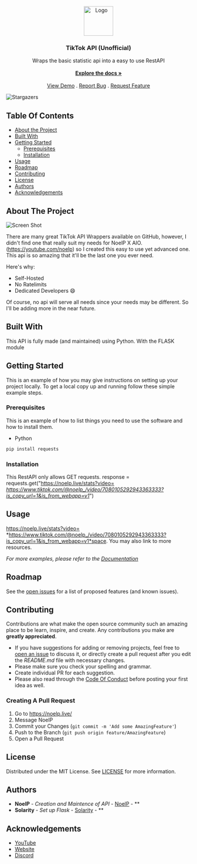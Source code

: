 <br/>
<p align="center">
  <a href="https://github.com/Noelistired/TikTok-ReAPI">
    <img src="images/logo.png" alt="Logo" width="80" height="80">
  </a>

  <h3 align="center">TikTok API (Unofficial)</h3>

  <p align="center">
    Wraps the basic statistic api into a easy to use RestAPI
    <br/>
    <br/>
    <a href="https://github.com/Noelistired/TikTok-ReAPI"><strong>Explore the docs »</strong></a>
    <br/>
    <br/>
    <a href="https://github.com/Noelistired/TikTok-ReAPI">View Demo</a>
    .
    <a href="https://github.com/Noelistired/TikTok-ReAPI/issues">Report Bug</a>
    .
    <a href="https://github.com/Noelistired/TikTok-ReAPI/issues">Request Feature</a>
  </p>
</p>

![Stargazers](https://img.shields.io/github/stars/Noelistired/TikTok-ReAPI?style=social) 

## Table Of Contents

* [About the Project](#about-the-project)
* [Built With](#built-with)
* [Getting Started](#getting-started)
  * [Prerequisites](#prerequisites)
  * [Installation](#installation)
* [Usage](#usage)
* [Roadmap](#roadmap)
* [Contributing](#contributing)
* [License](#license)
* [Authors](#authors)
* [Acknowledgements](#acknowledgements)

## About The Project

![Screen Shot](images/screenshot.png)

There are many great TikTok API Wrappers available on GitHub, however, I didn't find one that really suit my needs for NoelP X AIO. (https://youtube.com/noelp) so I created this easy to use yet advanced one. This api is so amazing that it'll be the last one you ever need.

Here's why:

* Self-Hosted
* No Ratelimits
* Dedicated Developers :smile:

Of course, no api will serve all needs since your needs may be different. So I'll be adding more in the near future.

## Built With

This API is fully made (and maintained) using Python. With the FLASK module

## Getting Started

This is an example of how you may give instructions on setting up your project locally.
To get a local copy up and running follow these simple example steps.

### Prerequisites

This is an example of how to list things you need to use the software and how to install them.

* Python
```sh
pip install requests
```

### Installation

This RestAPI only allows GET requests.
response = requests.get("https://noelp.live/stats?video=
*https://www.tiktok.com/@noelp_/video/7080105292943363333?is_copy_url=1&is_from_webapp=v1*")

## Usage

https://noelp.live/stats?video=
*https://www.tiktok.com/@noelp_/video/7080105292943363333?is_copy_url=1&is_from_webapp=v1*space. You may also link to more resources.

_For more examples, please refer to the [Documentation](https://example.com)_

## Roadmap

See the [open issues](https://github.com/Noelistired/TikTok-ReAPI/issues) for a list of proposed features (and known issues).

## Contributing

Contributions are what make the open source community such an amazing place to be learn, inspire, and create. Any contributions you make are **greatly appreciated**.
* If you have suggestions for adding or removing projects, feel free to [open an issue](https://github.com/Noelistired/TikTok-ReAPI/issues/new) to discuss it, or directly create a pull request after you edit the *README.md* file with necessary changes.
* Please make sure you check your spelling and grammar.
* Create individual PR for each suggestion.
* Please also read through the [Code Of Conduct](https://github.com/Noelistired/TikTok-ReAPI/blob/main/CODE_OF_CONDUCT.md) before posting your first idea as well.

### Creating A Pull Request

1. Go to https://noelp.live/
2. Message NoelP
3. Commit your Changes (`git commit -m 'Add some AmazingFeature'`)
4. Push to the Branch (`git push origin feature/AmazingFeature`)
5. Open a Pull Request

## License

Distributed under the MIT License. See [LICENSE](https://github.com/Noelistired/TikTok-ReAPI/blob/main/LICENSE.md) for more information.

## Authors

* **NoelP** - *Creation and Maintence of API* - [NoelP](https://github.com/NoelisTired/) - **
* **Solarity** - *Set up Flask* - [Solarity](https://github.com/SolarityPY/) - **

## Acknowledgements

* [YouTube](https://youtube.com/noelp)
* [Website](https://noelp.live/)
* [Discord](https://noelp.live/)
